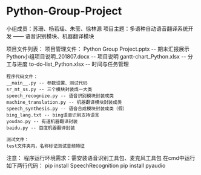 # Python-Group-Project

小组成员：苏珊、杨若瑶、朱莹、徐林源
项目主题：多语种自动语音翻译系统开发 —— 语音识别模块、机器翻译模块

项目文件列表：
    项目管理文件：
    Python Group Project.pptx -- 期末汇报展示
    Python小组项目说明_201807.docx -- 项目说明
    gantt-chart_Python.xlsx -- 分工与进度
    to-do-list_Python.xlsx -- 时间与任务管理
 
    程序代码文件：
    __main__.py -- 参数设置、测试代码
    sr_mt_ss.py -- 三个模块封装成一大类
    speech_recognize.py -- 语音识别模块封装成类
    machine_translation.py -- 机器翻译模块封装成类
    speech_synthesis.py -- 语音合成模块封装成类（假）
    bing_lang.txt -- bing语音识别支持语言
    youdao.py -- 有道机器翻译封装 
    baidu.py -- 百度机器翻译封装

    测试文件：
    test文件夹内，名称标记测试音频特征

注意：
  程序运行环境需求：需安装语音识别工具包、麦克风工具包
  在cmd中运行如下两行代码：
  pip install SpeechRecognition
  pip install pyaudio
